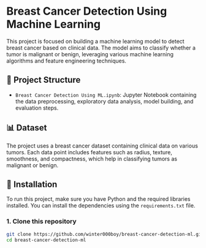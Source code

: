 # Breast Cancer Detection Using Machine Learning

This project is focused on building a machine learning model to detect breast cancer based on clinical data. The model aims to classify whether a tumor is malignant or benign, leveraging various machine learning algorithms and feature engineering techniques.

## 📁 Project Structure

- `Breast Cancer Detection Using ML.ipynb`: Jupyter Notebook containing the data preprocessing, exploratory data analysis, model building, and evaluation steps.

## 📊 Dataset

The project uses a breast cancer dataset containing clinical data on various tumors. Each data point includes features such as radius, texture, smoothness, and compactness, which help in classifying tumors as malignant or benign.

## 🚀 Installation

To run this project, make sure you have Python and the required libraries installed. You can install the dependencies using the `requirements.txt` file.

### 1. Clone this repository

```bash
git clone https://github.com/winter000boy/breast-cancer-detection-ml.git
cd breast-cancer-detection-ml

